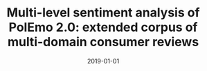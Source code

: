 ---
# Documentation: https://wowchemy.com/docs/managing-content/

title: 'Multi-level sentiment analysis of PolEmo 2.0: extended corpus of multi-domain
  consumer reviews'
subtitle: ''
summary: ''
authors:
- kocon
- Piotr D. Miłkowski
- Monika Zaśko-Zielińska
tags: []
categories: []
date: '2019-01-01'
lastmod: 2022-10-07T05:07:48Z
featured: false
draft: false

# Featured image
# To use, add an image named `featured.jpg/png` to your page's folder.
# Focal points: Smart, Center, TopLeft, Top, TopRight, Left, Right, BottomLeft, Bottom, BottomRight.
image:
  caption: ''
  focal_point: ''
  preview_only: false

# Projects (optional).
#   Associate this post with one or more of your projects.
#   Simply enter your project's folder or file name without extension.
#   E.g. `projects = ["internal-project"]` references `content/project/deep-learning/index.md`.
#   Otherwise, set `projects = []`.
projects: []
publishDate: '2022-10-07T05:07:47.295578Z'
publication_types:
- '1'
abstract: ''
publication: '*Proceedings of the 23rd Conference on Computational Natural Language
  Learning (CoNLL) : November 3-4, 2019, Hong Kong, China*'
doi: 10.18653/v1/K19-1092
links:
- name: URL
  url: https://www.aclweb.org/anthology/K19-1092/
---